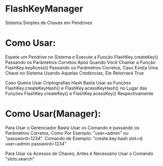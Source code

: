 # FlashKeyManager
Sistema Simples de Chaves em Pendrives

# Como Usar:
Espete um Pendrive no Sistema e Execute a Função FlashKey.createKey() Passando os Parâmetros Corretos
Após Quando Você Chamar a Função FlashKey.keyAcess() Passando os Parâmetros Corretos, Caso Exista Uma Chave no Sistema Usando Aquelas Credencias, Ele Retornará True


Caso Queira Usar Criptografias Hash Basta Usar as Funções FlashKey.createKeyHash() e FlashKey.acessKeyHash() no Lugar das Funções FlashKey.createKey() e FlashKey.acessKey() Respectivamente

# Como Usar(Manager):
Para Usar o Gerenciador Basta Usar os Comando e passando os Parâmetros Corretos, Como Por Exemplo: "user=admin" ou "password=1234". Comando de Exemplo: "create.key.hash slot=d: user=admin password=1234"

Para Usar os Acessos de Chaves, Antes é Necessário Usar o Comando "slots.search"
